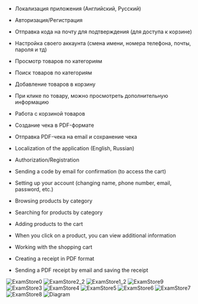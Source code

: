   - Локализация приложения (Английский, Русский)
  - Авторизация/Регистрация
  - Отправка кода на почту для подтверждения (для доступа к корзине)
  - Настройка своего аккаунта (смена имени, номера телефона, почты, пароля и тд)
  - Просмотр товаров по категориям
  - Поиск товаров по категориям
  - Добавление товаров в корзину
  - При клике по товару, можно просмотреть дополнительную информацию
  - Работа с корзиной товаров
  - Создание чека в PDF-формате
  - Отправка PDF-чека на email и сохранение чека

  - Localization of the application (English, Russian)
  - Authorization/Registration
  - Sending a code by email for confirmation (to access the cart)
  - Setting up your account (changing name, phone number, email, password, etc.)
  - Browsing products by category
  - Searching for products by category
  - Adding products to the cart
  - When you click on a product, you can view additional information
  - Working with the shopping cart
  - Creating a receipt in PDF format
  - Sending a PDF receipt by email and saving the receipt

![ExamStore0](https://github.com/DaniilSob2004/Fresh-Vibe/assets/106149184/28a473aa-ea32-47e4-be6f-c06489cac3b8)
![ExamStore2_2](https://github.com/DaniilSob2004/Fresh-Vibe/assets/106149184/f8f7894d-d979-4828-ab4e-c151301801b9)
![ExamStore1_2](https://github.com/DaniilSob2004/Fresh-Vibe/assets/106149184/7681ca7f-a768-4638-89a7-68a7481e932c)
![ExamStore9](https://github.com/DaniilSob2004/Fresh-Vibe/assets/106149184/99599087-1472-433d-897b-6ba39d58dd55)
![ExamStore3](https://github.com/DaniilSob2004/Fresh-Vibe/assets/106149184/d2eb2475-6e04-4121-97b7-f2c7e6502352)
![ExamStore4](https://github.com/DaniilSob2004/Fresh-Vibe/assets/106149184/62501902-042e-4762-ac6f-0e28e7a4403b)
![ExamStore5](https://github.com/DaniilSob2004/Fresh-Vibe/assets/106149184/6b22941b-4219-4bc7-b4a0-c042e83cfde6)
![ExamStore6](https://github.com/DaniilSob2004/Fresh-Vibe/assets/106149184/ae5a8237-b261-4992-b90d-9447fd1945cc)
![ExamStore7](https://github.com/DaniilSob2004/Fresh-Vibe/assets/106149184/5f926935-f7f4-4e21-aa1c-d20affb1587d)
![ExamStore8](https://github.com/DaniilSob2004/Fresh-Vibe/assets/106149184/e07db62f-dc4f-4a5e-8642-b7d4e0d58dfd)
![Diagram](https://github.com/DaniilSob2004/Fresh-Vibe/assets/106149184/8e791a95-efd8-443f-8603-db27a0367246)
